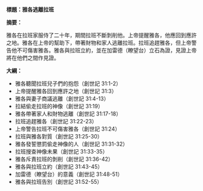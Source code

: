 **標題：雅各逃離拉班**

**摘要：**

雅各在拉班家服侍了二十年，期間拉班不斷剝削他。上帝提醒雅各，他應回到應許之地。雅各在上帝的幫助下，帶著財物和家人逃離拉班。拉班追趕雅各，但上帝警告他不可傷害雅各。雅各與拉班立約，並在加雷德（瞭望台）立石為證，見證上帝將在他們之間作見證。

**大綱：**

* 雅各聽聞拉班兒子們的抱怨（創世記 31:1-2）
* 上帝提醒雅各回到應許之地（創世記 31:3）
* 雅各與妻子商議逃離（創世記 31:4-13）
* 拉結偷走拉班的神像（創世記 31:19）
* 雅各帶著家人和財物逃離（創世記 31:17-18）
* 拉班追趕雅各（創世記 31:22-23）
* 上帝警告拉班不可傷害雅各（創世記 31:24）
* 拉班與雅各對質（創世記 31:25-30）
* 雅各發誓懲罰偷走神像的人（創世記 31:31-32）
* 拉班搜查神像未果（創世記 31:33-35）
* 雅各斥責拉班的剝削（創世記 31:36-42）
* 雅各與拉班立約（創世記 31:43-45）
* 加雷德（瞭望台）的意義（創世記 31:48-51）
* 雅各與拉班告別（創世記 31:52-55）